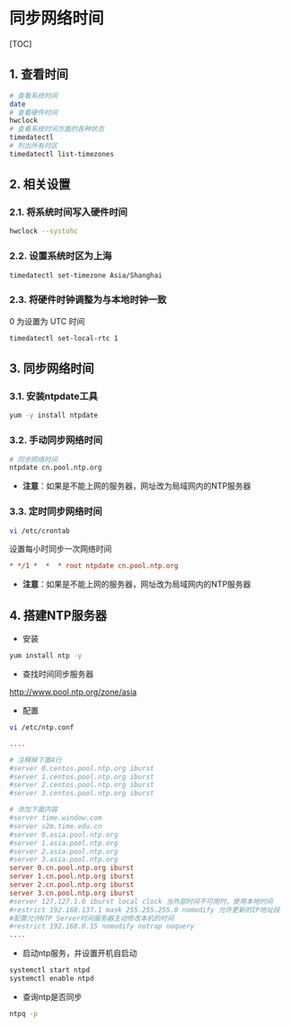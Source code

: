 # 同步网络时间

[TOC]

## 1. 查看时间

```sh
# 查看系统时间
date
# 查看硬件时间
hwclock
# 查看系统时间方面的各种状态
timedatectl
# 列出所有时区
timedatectl list-timezones
```

## 2. 相关设置

### 2.1. 将系统时间写入硬件时间

```sh
hwclock --systohc
```

### 2.2. 设置系统时区为上海

```sh
timedatectl set-timezone Asia/Shanghai
```

### 2.3. 将硬件时钟调整为与本地时钟一致

0 为设置为 UTC 时间

```sh
timedatectl set-local-rtc 1
```

## 3. 同步网络时间

### 3.1. 安装ntpdate工具

```sh
yum -y install ntpdate
```

### 3.2. 手动同步网络时间

```sh
# 同步网络时间
ntpdate cn.pool.ntp.org
```

- **注意**：如果是不能上网的服务器，网址改为局域网内的NTP服务器

### 3.3. 定时同步网络时间

```sh
vi /etc/crontab
```

设置每小时同步一次网络时间

```ini
* */1 *  *  * root ntpdate cn.pool.ntp.org
```

- **注意**：如果是不能上网的服务器，网址改为局域网内的NTP服务器

## 4. 搭建NTP服务器

- 安装

```sh
yum install ntp -y
```

- 查找时间同步服务器

<http://www.pool.ntp.org/zone/asia>

- 配置

```sh
vi /etc/ntp.conf
```

```ini
....

# 注释掉下面4行
#server 0.centos.pool.ntp.org iburst
#server 1.centos.pool.ntp.org iburst
#server 2.centos.pool.ntp.org iburst
#server 3.centos.pool.ntp.org iburst

# 添加下面内容
#server time.window.com
#server s2m.time.edu.cn
#server 0.asia.pool.ntp.org
#server 1.asia.pool.ntp.org
#server 2.asia.pool.ntp.org
#server 3.asia.pool.ntp.org
server 0.cn.pool.ntp.org iburst
server 1.cn.pool.ntp.org iburst
server 2.cn.pool.ntp.org iburst
server 3.cn.pool.ntp.org iburst
#server 127.127.1.0 iburst local clock 当外部时间不可用时，使用本地时间
#restrict 192.168.137.1 mask 255.255.255.0 nomodify 允许更新的IP地址段
#配置允许NTP Server时间服务器主动修改本机的时间
#restrict 192.168.0.15 nomodify notrap noquery
....
```

- 启动ntp服务，并设置开机自启动

```sh
systemctl start ntpd
systemctl enable ntpd
```

- 查询ntp是否同步

```sh
ntpq -p
```
